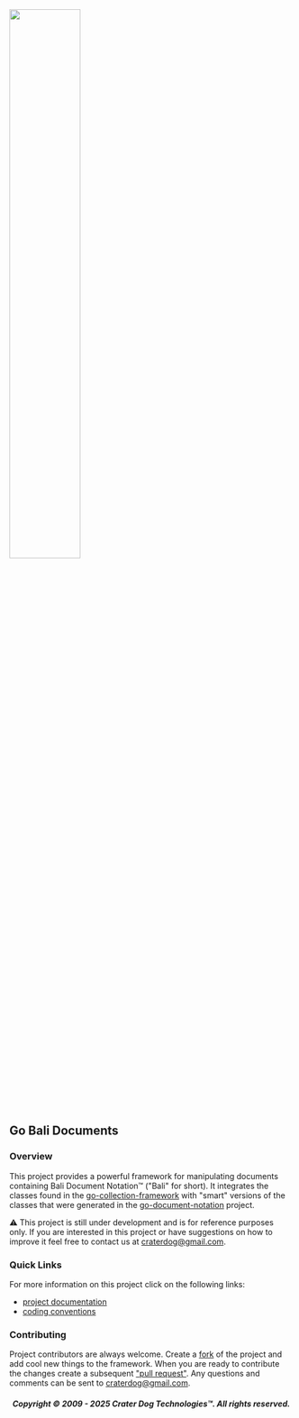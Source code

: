 <img src="https://craterdog.com/images/CraterDog.png" width="50%">

## Go Bali Documents

### Overview
This project provides a powerful framework for manipulating documents containing
Bali Document Notation™ ("Bali" for short).  It integrates the classes found in the
[go-collection-framework](https://github.com/craterdog/go-collection-framework)
with "smart" versions of the classes that were generated in the
[go-document-notation](https://github.com/bali-nebula/go-document-notation)
project.

⚠️  This project is still under development and is for reference purposes only. If
you are interested in this project or have suggestions on how to improve it feel
free to contact us at [craterdog@gmail.com](mailto:craterdog@gmail.com).

### Quick Links
For more information on this project click on the following links:
 * [project documentation](https://github.com/bali-nebula/go-bali-documents/wiki)
 * [coding conventions](https://github.com/craterdog/go-development-tools/wiki/Coding-Conventions)

### Contributing
Project contributors are always welcome. Create a
[fork](https://github.com/bali-nebula/go-bali-documents) of the project and add cool
new things to the framework. When you are ready to contribute the changes create a subsequent
["pull request"](https://help.github.com/articles/about-pull-requests/). Any questions and
comments can be sent to [craterdog@gmail.com](mailto:craterdog@gmail.com).

<H5 align="center"> Copyright © 2009 - 2025  Crater Dog Technologies™. All rights reserved. </H5>
